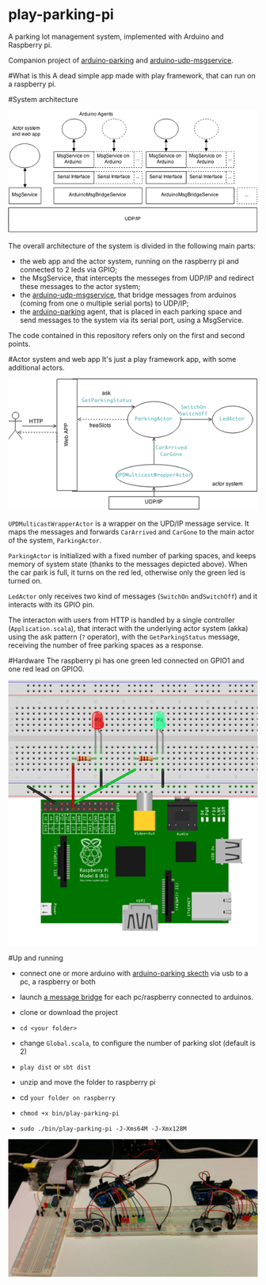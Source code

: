 # play-parking-pi
A parking lot management system, implemented with Arduino and Raspberry pi.

Companion project of [arduino-parking](https://github.com/AL333Z/arduino-parking) and [arduino-udp-msgservice](https://github.com/AL333Z/arduino-udp-msgservice).

#What is this
A dead simple app made with play framework, that can run on a raspberry pi.

#System architecture

![](images/arch.png)

The overall architecture of the system is divided in the following main parts:
- the web app and the actor system, running on the raspberry pi and connected to 2 leds via GPIO;
- the MsgService, that intercepts the messeges from UDP/IP and redirect these messages to the actor system;
- the [arduino-udp-msgservice](https://github.com/AL333Z/arduino-udp-msgservice), that bridge messages from arduinos (coming from one o multiple serial ports) to UDP/IP;
- the [arduino-parking](https://github.com/AL333Z/arduino-parking) agent, that is placed in each parking space and send messages to the system via its serial port, using a MsgService.

The code contained in this repository refers only on the first and second points.

#Actor system and web app
It's just a play framework app, with some additional actors.

![](images/actors.png)

`UPDMulticastWrapperActor` is a wrapper on the UPD/IP message service. It maps the messages and forwards `CarArrived` and `CarGone` to the main actor of the system, `ParkingActor`.

`ParkingActor` is initialized with a fixed number of parking spaces, and keeps memory of system state (thanks to the messages depicted above). When the car park is full, it turns on the red led, otherwise only the green led is turned on.

`LedActor` only receives two kind of messages (`SwitchOn` and`SwitchOff`) and it interacts with its GPIO pin.

The interacton with users from HTTP is handled by a single controller (`Application.scala`), that interact with the underlying actor system (akka) using the ask pattern (`?` operator), with the `GetParkingStatus` message, receiving the number of free parking spaces as a response.

#Hardware
The raspberry pi has one green led connected on GPIO1 and one red lead on GPIO0.

![](images/rapsb_bb.png)

#Up and running

- connect one or more arduino with [arduino-parking skecth](https://github.com/AL333Z/arduino-parking) via usb to a pc, a raspberry or both

- launch [a message bridge](https://github.com/AL333Z/arduino-udp-msgservice/tree/master) for each pc/raspberry connected to arduinos.

- clone or download the project
- `cd <your folder>`
- change `Global.scala`, to configure the number of parking slot (default is 2)
- `play dist` or `sbt dist`
- unzip and move the folder to raspberry pi
- cd `your folder on raspberry`
- `chmod +x bin/play-parking-pi`
- `sudo ./bin/play-parking-pi -J-Xms64M -J-Xmx128M`

![](images/pic.png)
